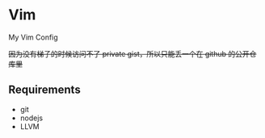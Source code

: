 # Vim
My Vim Config

~~因为没有梯子的时候访问不了 private gist，所以只能丢一个在 github 的公开仓库里~~

## Requirements

- git
- nodejs
- LLVM
